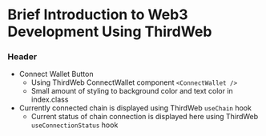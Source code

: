 # Brief Introduction to Web3 Development Using ThirdWeb

### Header

* Connect Wallet Button
  * Using ThirdWeb ConnectWallet component `<ConnectWallet />`
  * Small amount of styling to background color and text color in index.class
* Currently connected chain is displayed using ThirdWeb `useChain` hook
  * Current status of chain connection is displayed here using ThirdWeb `useConnectionStatus` hook

